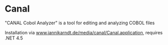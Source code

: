 # Canal
"CANAL Cobol Analyzer" is a tool for editing and analyzing COBOL files

Installation via www.jannikarndt.de/media/canal/Canal.application, requires .NET 4.5
